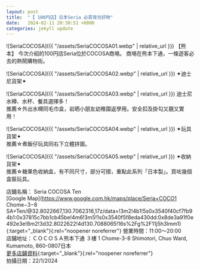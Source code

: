 ```yaml
---
layout: post
title:  "【 100円店】日本Seria 必買育兒好物"
date:   2024-02-11 20:30:51 +0800
categories: jekyll update
---
```


![SeriaCOCOSA]({{ "/assets/SeriaCOCOSA01.webp" | relative_url }})
【熊本】 今次介紹的100円店Seria位於COCOSA商埸。 商埸在熊本下通，一條遊客必去的熱鬧購物街。

![SeriaCOCOSA]({{ "/assets/SeriaCOCOSA02.webp" | relative_url }})
✦迪士尼貨架✦

![SeriaCOCOSA]({{ "/assets/SeriaCOCOSA03.webp" | relative_url }})
迪士尼水樽、水杯、餐具選擇多！  
推薦☆外出水樽同毛巾盒，岩晒小朋友幼稚園返學用。安全扣及掛勾又靚又實用！

![SeriaCOCOSA]({{ "/assets/SeriaCOCOSA04.webp" | relative_url }})
✦玩具貨架✦  
推薦☆煮飯仔玩具同右下立體拼圖。

![SeriaCOCOSA]({{ "/assets/SeriaCOCOSA05.webp" | relative_url }})
✦收納貨架✦  
推薦☆糖果色收納盒，有不同尺寸，部分可摺，重點此系列「日本製」。買咗幾個盒裝玩具。

店鋪名稱： Seria COCOSA Ten  
[Google Map](https://www.google.com.hk/maps/place/Seria+COCO1 Chome−3−8
SA+Ten/@32.8022667,130.7062316,17z/data=!3m2!4b1!5s0x3540f40cf7fb94b1:0x37815c7bb1cb45be!4m6!3m5!1s0x3540f5f8eda430dd:0x8de3a91f0e492e3e!8m2!3d32.8022622!4d130.7088065!16s%2Fg%2F11j5h3lmm1){:target="_blank"}{:rel="noopener noreferrer"}
營業時間：11:00～20:00  
店鋪地址：ＣＯＣＯＳＡ熊本下通 ３樓
1 Chome-3-8 Shimotori, Chuo Ward, Kumamoto, 860-0807日本  
[更多店鋪資料](https://www.seria-group.com/shop/detail.html?code=000002355){:target="_blank"}{:rel="noopener noreferrer"}  
拍攝日期：22/1/2024
